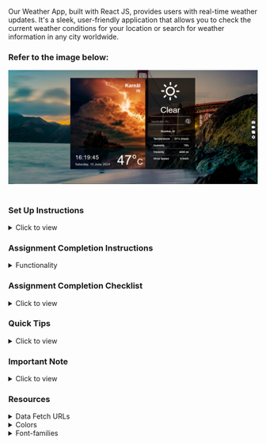 Our Weather App, built with React JS, provides users with real-time weather updates. It's a sleek, user-friendly application that allows you to check the current weather conditions for your location or search for weather information in any city worldwide.

### Refer to the image below:

<div style="text-align: center;">
     <img src="./src/images/weatherAppui.png" alt="ui"> 
</div>
<br/>

### Set Up Instructions

<details>
<summary>Click to view</summary>

- Download dependencies by running `npm install`
- Start up the app using `npm start`

</details>

### Assignment Completion Instructions

<details>
<summary>Functionality</summary>
<br/>

The app must have the following functionalities:

- Search Any City
- Fetch User's Current Location if user allow to the current Location.

</details>

### Assignment Completion Checklist

<details>
<summary>Click to view</summary>

- I have completed all the functionalities asked in the assignment
- I have used only the resources (Frameworks, Design files, APIs) mentioned in the assignment
- I have modified the README.md file based on my assignment instructions
- I have completed the assignment ON Time
</details>

### Quick Tips

<details>
<summary>Click to view</summary>
<br>

- axios
- react-animated-weather
- react-geolocated
- react-live-clock
- react-skycons
- skycons
</details>

### Important Note

<details>
<summary>Click to view</summary>
<br/>

- api key - 39c535e31c02add71171254880a0bf37

</details>

### Resources

<details>
<summary>Data Fetch URLs</summary>
<br/>

- https://api.openweathermap.org/data/2.5/

</details>

<details>
<summary>Colors</summary>
#fffff
<br/>

</details>

<details>
<summary>Font-families</summary>

- Roboto
- sans-serif

</details>
